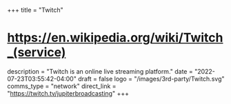 +++
title = "Twitch"
# https://en.wikipedia.org/wiki/Twitch_(service)
description = "Twitch is an online live streaming platform."
date = "2022-07-23T03:55:42-04:00"
draft = false
logo = "/images/3rd-party/Twitch.svg"
comms_type = "network"
direct_link = "https://twitch.tv/jupiterbroadcasting"
+++
